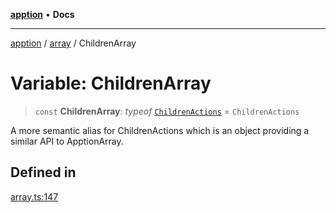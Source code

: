 [**apption**](../../README.md) • **Docs**

***

[apption](../../modules.md) / [array](../README.md) / ChildrenArray

# Variable: ChildrenArray

> `const` **ChildrenArray**: *typeof* [`ChildrenActions`](../classes/ChildrenActions.md) = `ChildrenActions`

A more semantic alias for ChildrenActions which is an object 
providing a similar API to ApptionArray.

## Defined in

[array.ts:147](https://github.com/mksunny1/apption/blob/dbb9a0b63a254dcf90cb4a7766307cb86cadec9a/src/array.ts#L147)
